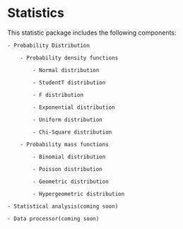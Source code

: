 # Statistics

This statistic package includes the following components:

    - Probability Distribution

        - Probability density functions

            - Normal distribution

            - StudentT distribution

            - F distribution

            - Exponential distribution

            - Uniform distribution

            - Chi-Square distribution

        - Probability mass functions

            - Binomial distribution

            - Poisson distribution

            - Geometric distribution

            - Hypergeometric distribution

    - Statistical analysis(coming soon)

    - Data processor(coming soon)
